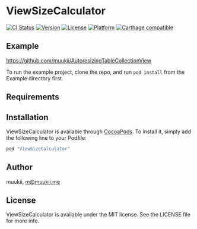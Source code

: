 # ViewSizeCalculator

[![CI Status](http://img.shields.io/travis/muukii/ViewSizeCalculator.svg?style=flat)](https://travis-ci.org/muukii/ViewSizeCalculator)
[![Version](https://img.shields.io/cocoapods/v/ViewSizeCalculator.svg?style=flat)](http://cocoapods.org/pods/ViewSizeCalculator)
[![License](https://img.shields.io/cocoapods/l/ViewSizeCalculator.svg?style=flat)](http://cocoapods.org/pods/ViewSizeCalculator)
[![Platform](https://img.shields.io/cocoapods/p/ViewSizeCalculator.svg?style=flat)](http://cocoapods.org/pods/ViewSizeCalculator)
[![Carthage compatible](https://img.shields.io/badge/Carthage-compatible-4BC51D.svg?style=flat)](https://github.com/Carthage/Carthage)

## Example

https://github.com/muukii/AutoresizingTableCollectionView

To run the example project, clone the repo, and run `pod install` from the Example directory first.

## Requirements

## Installation

ViewSizeCalculator is available through [CocoaPods](http://cocoapods.org). To install
it, simply add the following line to your Podfile:

```ruby
pod "ViewSizeCalculator"
```

## Author

muukii, m@muukii.me

## License

ViewSizeCalculator is available under the MIT license. See the LICENSE file for more info.
